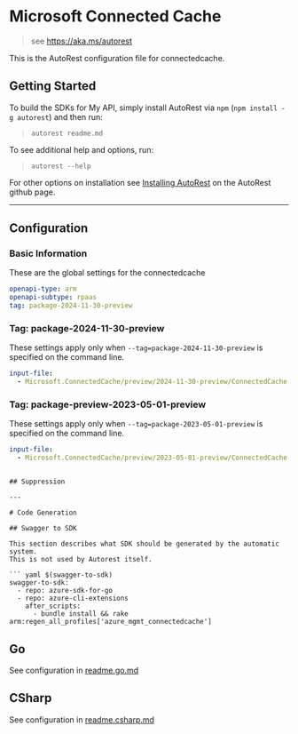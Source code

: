 # Microsoft Connected Cache

> see https://aka.ms/autorest

This is the AutoRest configuration file for connectedcache.

## Getting Started

To build the SDKs for My API, simply install AutoRest via `npm` (`npm install -g autorest`) and then run:

> `autorest readme.md`

To see additional help and options, run:

> `autorest --help`

For other options on installation see [Installing AutoRest](https://aka.ms/autorest/install) on the AutoRest github page.

---

## Configuration

### Basic Information

These are the global settings for the connectedcache

``` yaml
openapi-type: arm
openapi-subtype: rpaas
tag: package-2024-11-30-preview
```

### Tag: package-2024-11-30-preview

These settings apply only when `--tag=package-2024-11-30-preview` is specified on the command line.

``` yaml $(tag) == 'package-2024-11-30-preview'
input-file:
  - Microsoft.ConnectedCache/preview/2024-11-30-preview/ConnectedCache.json
```

### Tag: package-preview-2023-05-01-preview

These settings apply only when `--tag=package-2023-05-01-preview` is specified on the command line.

```yaml $(tag) == 'package-2023-05-01-preview'
input-file:
  - Microsoft.ConnectedCache/preview/2023-05-01-preview/ConnectedCache.json
```
```

## Suppression

---

# Code Generation

## Swagger to SDK

This section describes what SDK should be generated by the automatic system.
This is not used by Autorest itself.

``` yaml $(swagger-to-sdk)
swagger-to-sdk:
  - repo: azure-sdk-for-go
  - repo: azure-cli-extensions
    after_scripts:
      - bundle install && rake arm:regen_all_profiles['azure_mgmt_connectedcache']
```

## Go

See configuration in [readme.go.md](./readme.go.md)

## CSharp

See configuration in [readme.csharp.md](./readme.csharp.md)
